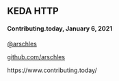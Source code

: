 ## KEDA HTTP

#### Contributing.today, January 6, 2021

[@arschles](https://twitter.com/arschles)

[github.com/arschles](https://github.com/arschles)

<aside class="notes">
    https://www.contributing.today/
</aside>

